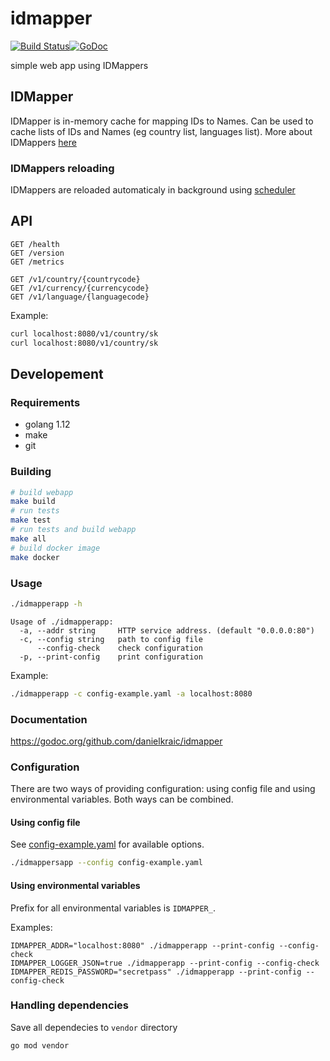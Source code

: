 # idmapper

[![Build Status](https://travis-ci.com/danielkraic/idmapper.svg?branch=master)](https://travis-ci.com/danielkraic/idmapper)[![GoDoc](https://godoc.org/github.com/danielkraic/idmapper?status.svg)](https://godoc.org/github.com/danielkraic/idmapper)

simple web app using IDMappers

## IDMapper

IDMapper is in-memory cache for mapping IDs to Names. Can be used to cache lists of IDs and Names (eg country list, languages list). More about IDMappers [here](https://github.com/danielkraic/idmapper/tree/master/idmapper) 

### IDMappers reloading

IDMappers are reloaded automaticaly in background using [scheduler](https://github.com/danielkraic/idmapper/tree/master/scheduler)

## API

```
GET /health
GET /version
GET /metrics

GET /v1/country/{countrycode}
GET /v1/currency/{currencycode}
GET /v1/language/{languagecode}
```

Example:

```bash
curl localhost:8080/v1/country/sk
curl localhost:8080/v1/country/sk
```

## Developement

### Requirements

* golang 1.12
* make
* git

### Building

```bash
# build webapp
make build
# run tests
make test
# run tests and build webapp 
make all
# build docker image
make docker
```

### Usage

```bash
./idmapperapp -h
```
```
Usage of ./idmapperapp:
  -a, --addr string     HTTP service address. (default "0.0.0.0:80")
  -c, --config string   path to config file
      --config-check    check configuration
  -p, --print-config    print configuration
```

Example:

```bash
./idmapperapp -c config-example.yaml -a localhost:8080
```

### Documentation

https://godoc.org/github.com/danielkraic/idmapper

### Configuration

There are two ways of providing configuration: using config file and using environmental variables. Both ways can be combined.

#### Using config file

See [config-example.yaml](config-example.yaml) for available options.

```bash
./idmappersapp --config config-example.yaml
```

#### Using environmental variables

Prefix for all environmental variables is `IDMAPPER_`.

Examples:
```
IDMAPPER_ADDR="localhost:8080" ./idmapperapp --print-config --config-check
IDMAPPER_LOGGER_JSON=true ./idmapperapp --print-config --config-check
IDMAPPER_REDIS_PASSWORD="secretpass" ./idmapperapp --print-config --config-check

```

### Handling dependencies

Save all dependecies to `vendor` directory

```bash
go mod vendor
```